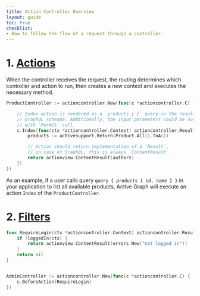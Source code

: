 ```yaml
---
title: Action Controller Overview
layout: guide
toc: true
checklist:
- How to follow the flow of a request through a controller.
---
```


# 1. [Actions](#1-actions)

When the controller receives the request, the routing determines which controller
and action to run, then creates a new context and executes the necessary method.

```go
ProductController := actioncontroller.New(func(c *actioncontroller.C) {

    // Index action is rendered as a `products { }` query in the resulting
    // GraphQL scheama. Additionally, the input parameters could be overridden
    // with `Permit` call.
    c.Index(func(ctx *actioncontroller.Context) actioncontroller.Result {
        products := activesupport.Return(Product.All().ToA())

        // Action should return implementation of a `Result`,
        // in case of GraphQL, this is always `ContentResult`.
        return actionview.ContentResult(authors)
    })
})
```

As an example, if a user calls query `query { products { id, name } }` in your
application to list all available products, Active Graph will execute an action
`Index` of the `ProductController`.


# 2. [Filters](#2-filters)

```go
func RequireLogin(ctx *actioncontroller.Context) actioncontroller.Result {
    if !loggedIn(ctx) {
        return actionview.ContentResult(errors.New("not logged in"))
    }
    return nil
}


AdminController := actioncontroller.New(func(c *actioncontroller.C) {
    c.BeforeAction(RequireLogin)
})
```
